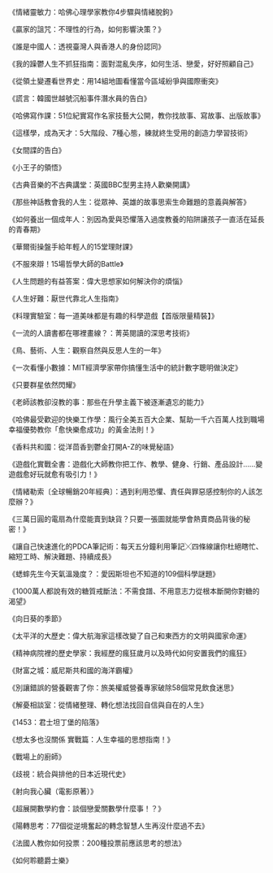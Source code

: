 《情緒靈敏力：哈佛心理學家教你4步驟與情緒脫鉤》

《贏家的詛咒：不理性的行為，如何影響決策？》

《誰是中國人：透視臺灣人與香港人的身份認同》

《我的躁鬱人生不抓狂指南：面對混亂失序，如何生活、戀愛，好好照顧自己》

《從領土變遷看世界史：用14組地圖看懂當今區域紛爭與國際衝突》

《謊言：韓國世越號沉船事件潛水員的告白》

《哈佛寫作課：51位紀實寫作名家技藝大公開，教你找故事、寫故事、出版故事》

《這樣學，成為天才：5大階段、7種心態，練就終生受用的創造力學習技術》

《女間諜的告白》

《小王子的領悟》

《古典音樂的不古典講堂：英國BBC型男主持人歡樂開講》

《那些神話教會我的人生：從眾神、英雄的故事思索生命難題的意義與解答》

《如何養出一個成年人：別因為愛與恐懼落入過度教養的陷阱讓孩子一直活在延長的青春期》

《華爾街操盤手給年輕人的15堂理財課》

《不服來辯！15場哲學大師的Battle》

《人生問題的有益答案：偉大思想家如何解決你的煩惱》

《人生好難：厭世代靠北人生指南》

《料理實驗室：每一道美味都是有趣的科學遊戲【首版限量精裝】》

《一流的人讀書都在哪裡畫線？：菁英閱讀的深思考技術》

《鳥、藝術、人生：觀察自然與反思人生的一年》

《一次看懂小數據：MIT經濟學家帶你搞懂生活中的統計數字聰明做決定》

《只要群星依然閃耀》

《老師該教卻沒教的事：那些在升學主義下被逐漸遺忘的能力》

《哈佛最受歡迎的快樂工作學：風行全美五百大企業、幫助一千六百萬人找到職場幸福優勢教你「愈快樂愈成功」的黃金法則！》

《香料共和國：從洋茴香到鬱金打開A-Z的味覺秘語》

《遊戲化實戰全書：遊戲化大師教你把工作、教學、健身、行銷、產品設計……變遊戲愈好玩就愈有吸引力！》

《情緒勒索〔全球暢銷20年經典〕：遇到利用恐懼、責任與罪惡感控制你的人該怎麼辦？》

《三萬日圓的電扇為什麼能賣到缺貨？只要一張圖就能學會熱賣商品背後的秘密！》

《讓自己快速進化的PDCA筆記術：每天五分鐘利用筆記╳四條線讓你杜絕瞎忙、縮短工時、解決難題、持續成長》

《蟋蟀先生今天氣溫幾度？：愛因斯坦也不知道的109個科學謎題》

《1000萬人都說有效的糖質戒斷法：不需食譜、不用意志力從根本斷開你對糖的渴望》

《向日葵的季節》

《太平洋的大歷史：偉大航海家這樣改變了自己和東西方的文明與國家命運》

《精神病院裡的歷史學家：我經歷的瘋狂歲月以及時代如何安置我們的瘋狂》

《財富之城：威尼斯共和國的海洋霸權》

《別讓錯誤的營養觀害了你：旅美權威營養專家破除58個常見飲食迷思》

《解憂相談室：從情緒整理、轉化想法找回自信與自在的人生》

《1453：君士坦丁堡的陷落》

《想太多也沒關係 實戰篇：人生幸福的思想指南！》

《戰場上的廚師》

《歧視：統合與排他的日本近現代史》

《射向我心臟（電影原著）》

《超展開數學約會：談個戀愛關數學什麼事！？》

《陽轉思考：77個從逆境奮起的轉念智慧人生再沒什麼過不去》

《法國人教你如何投票：200種投票前應該思考的想法》

《如何聆聽爵士樂》



